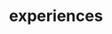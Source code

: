 ---
layout: profiles
permalink: /experiences/
title: experiences
description: 
nav: True
nav_order: 6

profiles:
  # if you want to include more than one profile, just replicate the following block
  # and create one content file for each profile inside _pages/
  - align: left
    image: 
    content: about_einstein.md
    image_circular: false # crops the image to make it circular
    more_info: >

  - align: left
    image: 
    content: about_einstein.md
    image_circular: false # crops the image to make it circular
    more_info: >
      
---